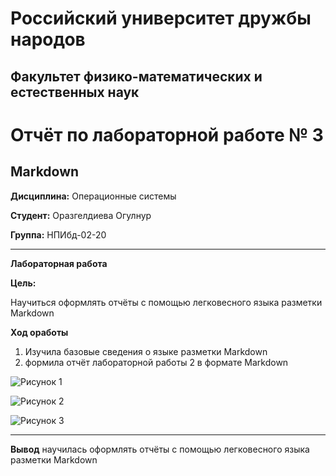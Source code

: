 # Российский университет дружбы народов

## Факультет физико-математических и естественных наук


# Отчёт по лабораторной работе № 3
## Markdown

**Дисциплина:** Операционные системы

**Студент:** Оразгелдиева Огулнур

**Группа:** НПИбд-02-20

***
**Лабораторная работа**

**Цель:**

Научиться оформлять отчёты с помощью легковесного языка разметки Markdown

**Ход оработы**

1. Изучила базовые сведения о языке разметки Markdown
2. формила отчёт лабораторной работы 2 в формате Markdown

![Рисунок 1](C:\Users\Ogulnur\Desktop\lab3\Рисунок1.png)

![Рисунок 2](C:\Users\Ogulnur\Desktop\lab3\Рисунок2.png)

![Рисунок 3](C:\Users\Ogulnur\Desktop\lab3\Рисунок3.png)

***

**Вывод** научилась оформлять отчёты с помощью легковесного языка разметки Markdown

